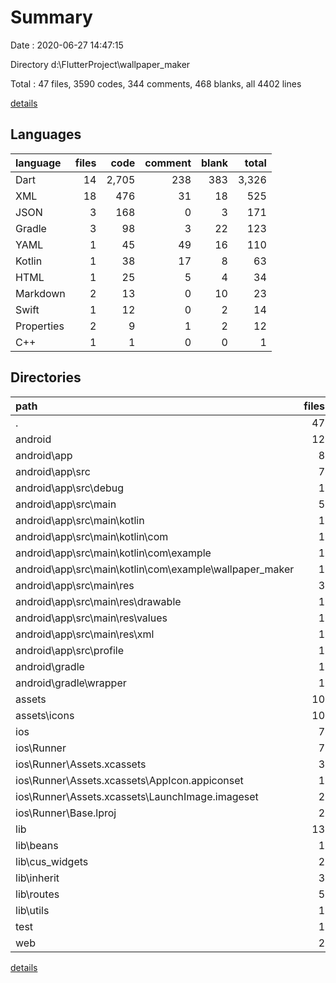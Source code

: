 # Summary

Date : 2020-06-27 14:47:15

Directory d:\FlutterProject\wallpaper_maker

Total : 47 files,  3590 codes, 344 comments, 468 blanks, all 4402 lines

[details](details.md)

## Languages
| language | files | code | comment | blank | total |
| :--- | ---: | ---: | ---: | ---: | ---: |
| Dart | 14 | 2,705 | 238 | 383 | 3,326 |
| XML | 18 | 476 | 31 | 18 | 525 |
| JSON | 3 | 168 | 0 | 3 | 171 |
| Gradle | 3 | 98 | 3 | 22 | 123 |
| YAML | 1 | 45 | 49 | 16 | 110 |
| Kotlin | 1 | 38 | 17 | 8 | 63 |
| HTML | 1 | 25 | 5 | 4 | 34 |
| Markdown | 2 | 13 | 0 | 10 | 23 |
| Swift | 1 | 12 | 0 | 2 | 14 |
| Properties | 2 | 9 | 1 | 2 | 12 |
| C++ | 1 | 1 | 0 | 0 | 1 |

## Directories
| path | files | code | comment | blank | total |
| :--- | ---: | ---: | ---: | ---: | ---: |
| . | 47 | 3,590 | 344 | 468 | 4,402 |
| android | 12 | 203 | 43 | 41 | 287 |
| android\app | 8 | 149 | 42 | 29 | 220 |
| android\app\src | 7 | 96 | 39 | 17 | 152 |
| android\app\src\debug | 1 | 4 | 3 | 1 | 8 |
| android\app\src\main | 5 | 88 | 33 | 15 | 136 |
| android\app\src\main\kotlin | 1 | 38 | 17 | 8 | 63 |
| android\app\src\main\kotlin\com | 1 | 38 | 17 | 8 | 63 |
| android\app\src\main\kotlin\com\example | 1 | 38 | 17 | 8 | 63 |
| android\app\src\main\kotlin\com\example\wallpaper_maker | 1 | 38 | 17 | 8 | 63 |
| android\app\src\main\res | 3 | 16 | 9 | 3 | 28 |
| android\app\src\main\res\drawable | 1 | 4 | 7 | 2 | 13 |
| android\app\src\main\res\values | 1 | 6 | 2 | 1 | 9 |
| android\app\src\main\res\xml | 1 | 6 | 0 | 0 | 6 |
| android\app\src\profile | 1 | 4 | 3 | 1 | 8 |
| android\gradle | 1 | 5 | 1 | 1 | 7 |
| android\gradle\wrapper | 1 | 5 | 1 | 1 | 7 |
| assets | 10 | 357 | 7 | 7 | 371 |
| assets\icons | 10 | 357 | 7 | 7 | 371 |
| ios | 7 | 222 | 2 | 8 | 232 |
| ios\Runner | 7 | 222 | 2 | 8 | 232 |
| ios\Runner\Assets.xcassets | 3 | 148 | 0 | 4 | 152 |
| ios\Runner\Assets.xcassets\AppIcon.appiconset | 1 | 122 | 0 | 1 | 123 |
| ios\Runner\Assets.xcassets\LaunchImage.imageset | 2 | 26 | 0 | 3 | 29 |
| ios\Runner\Base.lproj | 2 | 61 | 2 | 2 | 65 |
| lib | 13 | 2,700 | 221 | 377 | 3,298 |
| lib\beans | 1 | 413 | 73 | 84 | 570 |
| lib\cus_widgets | 2 | 170 | 3 | 30 | 203 |
| lib\inherit | 3 | 577 | 73 | 107 | 757 |
| lib\routes | 5 | 1,426 | 63 | 136 | 1,625 |
| lib\utils | 1 | 104 | 9 | 18 | 131 |
| test | 1 | 5 | 17 | 6 | 28 |
| web | 2 | 48 | 5 | 5 | 58 |

[details](details.md)